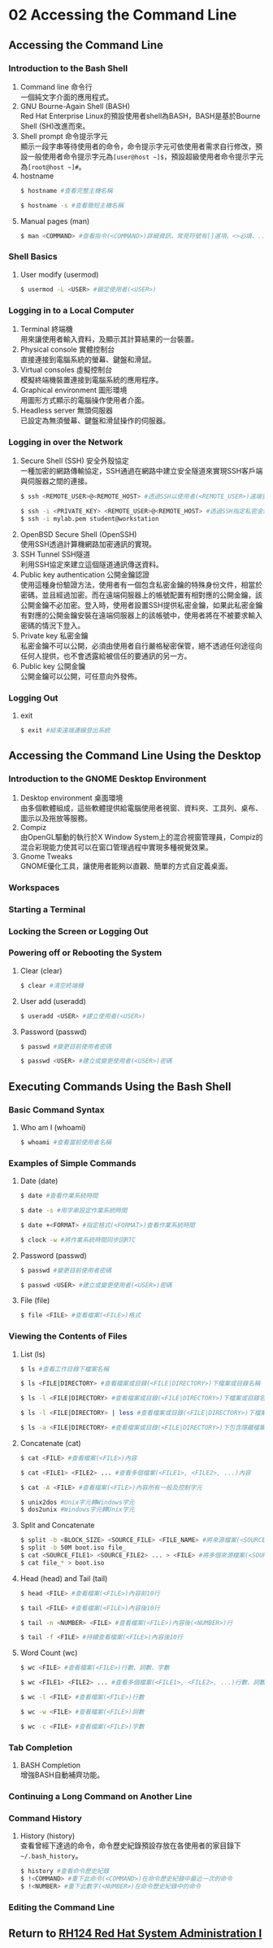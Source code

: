 # 02 Accessing the Command Line
## Accessing the Command Line
### Introduction to the Bash Shell
1. Command line 命令行  
    一個純文字介面的應用程式。
2. GNU Bourne-Again Shell (BASH)  
    Red Hat Enterprise Linux的預設使用者shell為BASH，BASH是基於Bourne Shell (SH)改進而來。
3. Shell prompt 命令提示字元  
    顯示一段字串等待使用者的命令，命令提示字元可依使用者需求自行修改，預設一般使用者命令提示字元為`[user@host ~]$`，預設超級使用者命令提示字元為`[root@host ~]#`。
4. hostname
    ```bash
    $ hostname #查看完整主機名稱
    ```
    ```bash
    $ hostname -s #查看簡短主機名稱
    ```
5. Manual pages (man)
    ```bash
    $ man <COMMAND> #查看指令(<COMMAND>)詳細資訊，常見符號有[]選項、<>必填、...可多個、|選項
    ```
### Shell Basics
1. User modify (usermod)
    ```bash
    $ usermod -L <USER> #鎖定使用者(<USER>)
    ```
### Logging in to a Local Computer
1. Terminal 終端機  
    用來讓使用者輸入資料，及顯示其計算結果的一台裝置。
2. Physical console 實體控制台  
    直接連接到電腦系統的螢幕、鍵盤和滑鼠。
3. Virtual consoles 虛擬控制台  
    模擬終端機裝置連接到電腦系統的應用程序。
4. Graphical environment 圖形環境  
    用圖形方式顯示的電腦操作使用者介面。
5. Headless server 無頭伺服器  
    已設定為無須螢幕、鍵盤和滑鼠操作的伺服器。
### Logging in over the Network
1. Secure Shell (SSH) 安全外殼協定  
    一種加密的網路傳輸協定，SSH通過在網路中建立安全隧道來實現SSH客戶端與伺服器之間的連接。
    ```bash
    $ ssh <REMOTE_USER>@<REMOTE_HOST> #透過SSH以使用者(<REMOTE_USER>)遠端登入系統(<REMOTE_HOST>)
    ```
    ```bash
    $ ssh -i <PRIVATE_KEY> <REMOTE_USER>@<REMOTE_HOST> #透過SSH指定私密金鑰(<PRIVATE_KEY>)以使用者(<REMOTE_USER>)遠端登入系統(<REMOTE_HOST>)
    $ ssh -i mylab.pem student@workstation
    ```
2. OpenBSD Secure Shell (OpenSSH)  
    使用SSH透過計算機網路加密通訊的實現。
3. SSH Tunnel SSH隧道  
    利用SSH協定來建立這個隧道通訊傳送資料。
4. Public key authentication 公開金鑰認證  
    使用這種身份驗證方法，使用者有一個包含私密金鑰的特殊身份文件，相當於密碼，並且經過加密。而在遠端伺服器上的帳號配置有相對應的公開金鑰，該公開金鑰不必加密。登入時，使用者設置SSH提供私密金鑰，如果此私密金鑰有對應的公開金鑰安裝在遠端伺服器上的該帳號中，使用者將在不被要求輸入密碼的情況下登入。
5. Private key 私密金鑰  
    私密金鑰不可以公開，必須由使用者自行嚴格秘密保管，絕不透過任何途徑向任何人提供，也不會透露給被信任的要通訊的另一方。
6. Public key 公開金鑰  
    公開金鑰可以公開，可任意向外發佈。
### Logging Out
1. exit
    ```bash
    $ exit #結束遠端連線登出系統
    ```
## Accessing the Command Line Using the Desktop
### Introduction to the GNOME Desktop Environment
1. Desktop environment 桌面環境  
    由多個軟體組成，這些軟體提供給電腦使用者視窗、資料夾、工具列、桌布、圖示以及拖放等服務。
2. Compiz  
    由OpenGL驅動的執行於X Window System上的混合視窗管理員，Compiz的混合彩現能力使其可以在窗口管理過程中實現多種視覺效果。
3. Gnome Tweaks  
    GNOME優化工具，讓使用者能夠以直觀、簡單的方式自定義桌面。
### Workspaces
### Starting a Terminal
### Locking the Screen or Logging Out
### Powering off or Rebooting the System
1. Clear (clear)
    ```bash
    $ clear #清空終端機
    ```
2. User add (useradd)
    ```bash
    $ useradd <USER> #建立使用者(<USER>)
    ```
3. Password (passwd)
    ```bash
    $ passwd #變更目前使用者密碼
    ```
    ```bash
    $ passwd <USER> #建立或變更使用者(<USER>)密碼
    ```
## Executing Commands Using the Bash Shell
### Basic Command Syntax
1. Who am I (whoami)
    ```bash
    $ whoami #查看當前使用者名稱
    ```
### Examples of Simple Commands
1. Date (date)
    ```bash
    $ date #查看作業系統時間
    ```
    ```bash
    $ date -s #用字串設定作業系統時間
    ```
    ```bash
    $ date +<FORMAT> #指定格式(<FORMAT>)查看作業系統時間
    ```
    ```bash
    $ clock -w #將作業系統時間同步回RTC
    ```
2. Password (passwd)
    ```bash
    $ passwd #變更目前使用者密碼
    ```
    ```bash
    $ passwd <USER> #建立或變更使用者(<USER>)密碼
    ```
3. File (file)
    ```bash
    $ file <FILE> #查看檔案(<FILE>)格式
    ```
### Viewing the Contents of Files
1. List (ls)
    ```bash
    $ ls #查看工作目錄下檔案名稱
    ```
    ```bash
    $ ls <FILE|DIRECTORY> #查看檔案或目錄(<FILE|DIRECTORY>)下檔案或目錄名稱
    ```
    ```bash
    $ ls -l <FILE|DIRECTORY> #查看檔案或目錄(<FILE|DIRECTORY>)下檔案或目錄名稱及詳細資訊
    ```
    ```bash
    $ ls -l <FILE|DIRECTORY> | less #查看檔案或目錄(<FILE|DIRECTORY>)下檔案或目錄名稱及詳細資訊並可上下瀏覽
    ```
    ```bash
    $ ls -a <FILE|DIRECTORY> #查看檔案或目錄(<FILE|DIRECTORY>)下包含隱藏檔案的所有檔案或目錄名稱
    ```
2. Concatenate (cat)
    ```bash
    $ cat <FILE> #查看檔案(<FILE>)內容
    ```
    ```bash
    $ cat <FILE1> <FILE2> ... #查看多個檔案(<FILE1>, <FILE2>, ...)內容
    ```
    ```bash
    $ cat -A <FILE> #查看檔案(<FILE>)內容所有一般及控制字元
    ```
    ```bash
    $ unix2dos #Unix字元轉Windows字元
    $ dos2unix #Windows字元轉Unix字元
    ```
3. Split and Concatenate
    ```bash
    $ split -b <BLOCK_SIZE> <SOURCE_FILE> <FILE_NAME> #將來源檔案(<SOURCE_FILE>)切割成多個目標檔案(<FILE_NAME>1, <FILE_NAME>2, ...)
    $ split -b 50M boot.iso file_ 
    $ cat <SOURCE_FILE1> <SOURCE_FILE2> ... > <FILE> #將多個來源檔案(<SOURCE_FILE1>, <SOURCE_FILE2>, ...)重組成目標檔案(FILE)
    $ cat file_* > boot.iso
    ```
3. Head (head) and Tail (tail)
    ```bash
    $ head <FILE> #查看檔案(<FILE>)內容前10行
    ```
    ```bash
    $ tail <FILE> #查看檔案(<FILE>)內容後10行
    ```
    ```bash
    $ tail -n <NUMBER> <FILE> #查看檔案(<FILE>)內容後(<NUMBER>)行
    ```
    ```bash
    $ tail -f <FILE> #持續查看檔案(<FILE>)內容後10行
    ```
4. Word Count (wc)
    ```bash
    $ wc <FILE> #查看檔案(<FILE>)行數、詞數、字數
    ```
    ```bash
    $ wc <FILE1> <FILE2> ... #查看多個檔案(<FILE1>, <FILE2>, ...)行數、詞數、字數、總計
    ```
    ```bash
    $ wc -l <FILE> #查看檔案(<FILE>)行數
    ```
    ```bash
    $ wc -w <FILE> #查看檔案(<FILE>)詞數
    ```
    ```bash
    $ wc -c <FILE> #查看檔案(<FILE>)字數
    ```
### Tab Completion
1. BASH Completion  
    增強BASH自動補齊功能。
### Continuing a Long Command on Another Line
### Command History
1. History (history)  
    查看曾經下達過的命令，命令歷史紀錄預設存放在各使用者的家目錄下`~/.bash_history`。
    ```bash
    $ history #查看命令歷史紀錄
    $ !<COMMAND> #重下此命令(<COMMAND>)在命令歷史紀錄中最近一次的命令
    $ !<NUMBER> #重下此數字(<NUMBER>)在命令歷史紀錄中的命令
    ```
### Editing the Command Line
## Return to [RH124 Red Hat System Administration I](/rh124_red_hat_system_administration_i/README.md)
